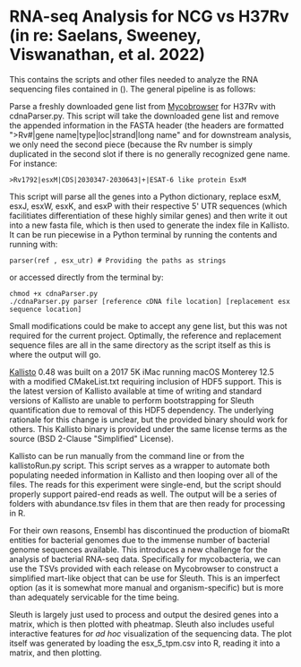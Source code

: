 # RNA-seq Analysis for NCG vs H37Rv (in re: Saelans, Sweeney, Viswanathan, et al. 2022)

This contains the scripts and other files needed to analyze the RNA sequencing files contained in (). The general pipeline is as follows:

Parse a freshly downloaded gene list from [Mycobrowser](https://mycobrowser.epfl.ch/releases) for H37Rv with cdnaParser.py. This script will take the downloaded gene list and remove the appended information in the FASTA header (the headers are formatted ">Rv#|gene name|type|loc|strand|long name" and for downstream analysis, we only need the second piece (because the Rv number is simply duplicated in the second slot if there is no generally recognized gene name. For instance:

```
>Rv1792|esxM|CDS|2030347-2030643|+|ESAT-6 like protein EsxM
```

This script will parse all the genes into a Python dictionary, replace esxM, esxJ, esxW, esxK, and esxP with their respective 5' UTR sequences (which facilitiates differentiation of these highly similar genes) and then write it out into a new fasta file, which is then used to generate the index file in Kallisto. It can be run piecewise in a Python terminal by running the contents and running with:

```
parser(ref , esx_utr) # Providing the paths as strings
```
 
or accessed directly from the terminal by:

```
chmod +x cdnaParser.py
./cdnaParser.py parser [reference cDNA file location] [replacement esx sequence location]
```

Small modifications could be make to accept any gene list, but this was not required for the current project. Optimally, the reference and replacement sequence files are all in the same directory as the script itself as this is where the output will go.

[Kallisto](https://github.com/pachterlab/kallisto) 0.48 was built on a 2017 5K iMac running macOS Monterey 12.5 with a modified CMakeList.txt requiring inclusion of HDF5 support. This is the latest version of Kallisto available at time of writing and standard versions of Kallisto are unable to perform bootstrapping for Sleuth quantification due to removal of this HDF5 dependency. The underlying rationale for this change is unclear, but the provided binary should work for others. This Kallisto binary is provided under the same license terms as the source (BSD 2-Clause "Simplified" License). 

Kallisto can be run manually from the command line or from the kallistoRun.py script. This script serves as a wrapper to automate both populating needed information in Kallisto and then looping over all of the files. The reads for this experiment were single-end, but the script should properly support paired-end reads as well. The output will be a series of folders with abundance.tsv files in them that are then ready for processing in R. 

For their own reasons, Ensembl has discontinued the production of biomaRt entities for bacterial genomes due to the immense number of bacterial genome sequences available. This introduces a new challenge for the analysis of bacterial RNA-seq data. Specifically for mycobacteria, we can use the TSVs provided with each release on Mycobrowser to construct a simplified mart-like object that can be use for Sleuth. This is an imperfect option (as it is somewhat more manual and organism-specific) but is more than adequately servicable for the time being. 

Sleuth is largely just used to process and output the desired genes into a matrix, which is then plotted with pheatmap. Sleuth also includes useful interactive features for *ad hoc* visualization of the sequencing data. The plot itself was generated by loading the esx_5_tpm.csv into R, reading it into a matrix, and then plotting.
